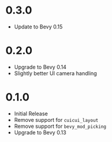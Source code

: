 # 0.3.0

* Update to Bevy 0.15

# 0.2.0

* Upgrade to Bevy 0.14
* Slightly better UI camera handling

# 0.1.0

* Initial Release
* Remove support for `cuicui_layout`
* Remove support for `bevy_mod_picking`
* Upgrade to Bevy 0.13
